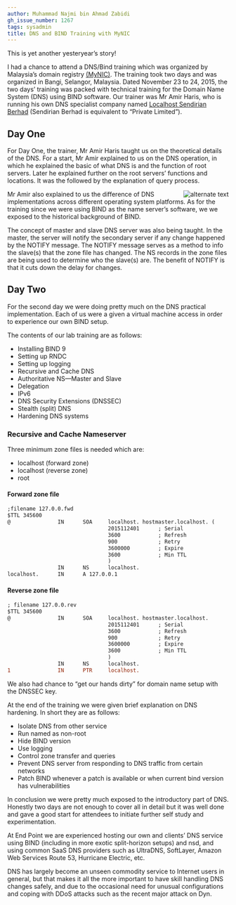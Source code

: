 ```yaml
---
author: Muhammad Najmi bin Ahmad Zabidi
gh_issue_number: 1267
tags: sysadmin
title: DNS and BIND Training with MyNIC
---
```




This is yet another yesteryear’s story!

I had a chance to attend a DNS/Bind training which was organized by Malaysia’s domain registry [(MyNIC)](https://www.mynic.my/en/). The training took two days and was organized in Bangi, Selangor, Malaysia. Dated November 23 to 24, 2015, the two days’ training was packed with technical training for the Domain Name System (DNS) using BIND software. Our trainer was Mr Amir Haris, who is running his own DNS specialist company named [Localhost Sendirian Berhad](http://www.localhost.my/) (Sendirian Berhad is equivalent to “Private Limited”).

## Day One

For Day One, the trainer, Mr Amir Haris taught us on the theoretical details of the DNS. For a start, Mr Amir explained to us on the DNS operation, in which he explained the basic of what DNS is and the function of root servers. Later he explained further on the root servers’ functions and locations. It was the followed by the explanation of query process.

<a href="/blog/2016/11/16/dns-and-bind-training-with-mynic/image-0-big.jpeg" imageanchor="1"><img alt="alternate text" border="0" height="height" src="/blog/2016/11/16/dns-and-bind-training-with-mynic/image-0.jpeg" style="float:right" width="width"/></a>

  

Mr Amir also explained to us the difference of DNS implementations across different operating system platforms. As for the training since we were using BIND as the name server’s software, we we exposed to the historical background of BIND.

The concept of master and slave DNS server was also being taught. In the master, the server will notify the secondary server if any change happened by the NOTIFY message. The NOTIFY message serves as a method to info the slave(s) that the zone file has changed. The NS records in the zone files are being used to determine who the slave(s) are. The benefit of NOTIFY is that it cuts down the delay for changes.

## Day Two

For the second day we were doing pretty much on the DNS practical implementation. Each of us were a given a virtual machine access in order to experience our own BIND setup.

The contents of our lab training are as follows:

- Installing BIND 9 
- Setting up RNDC 
- Setting up logging 
- Recursive and Cache DNS 
- Authoritative NS—Master and Slave 
- Delegation 
- IPv6 
- DNS Security Extensions (DNSSEC) 
- Stealth (split) DNS 
- Hardening DNS systems 

### Recursive and Cache Nameserver

Three minimum zone files is needed which are:

- localhost (forward zone)
- localhost (reverse zone)
- root 

#### Forward zone file

```diff
;filename 127.0.0.fwd
$TTL 345600
@               IN      SOA     localhost. hostmaster.localhost. (
                                2015112401      ; Serial
                                3600            ; Refresh
                                900             ; Retry
                                3600000         ; Expire
                                3600            ; Min TTL
                                )
                IN      NS      localhost.
localhost.      IN      A 127.0.0.1
```

#### Reverse zone file

```diff
; filename 127.0.0.rev
$TTL 345600
@               IN      SOA     localhost. hostmaster.localhost.        (
                                2015112401      ; Serial
                                3600            ; Refresh
                                900             ; Retry
                                3600000         ; Expire
                                3600            ; Min TTL
                                )
                IN      NS      localhost.
1               IN      PTR     localhost.
```

We also had chance to “get our hands dirty” for domain name setup with the DNSSEC key.

At the end of the training we were given brief explanation on DNS hardening. In short they are as follows:

- Isolate DNS from other service
- Run named as non-root
- Hide BIND version
- Use logging
- Control zone transfer and queries
- Prevent DNS server from responding to DNS traffic from certain networks
- Patch BIND whenever a patch is available or when current bind version has vulnerabilities

In conclusion we were pretty much exposed to the introductory part of DNS. Honestly two days are not enough to cover all in detail but it was well done and gave a good start for attendees to initiate further self study and experimentation.

At End Point we are experienced hosting our own and clients’ DNS service using BIND (including in more exotic split-horizon setups) and nsd, and using common SaaS DNS providers such as UltraDNS, SoftLayer, Amazon Web Services Route 53, Hurricane Electric, etc.

DNS has largely become an unseen commodity service to Internet users in general, but that makes it all the more important to have skill handling DNS changes safely, and due to the occasional need for unusual configurations and coping with DDoS attacks such as the recent major attack on Dyn.



